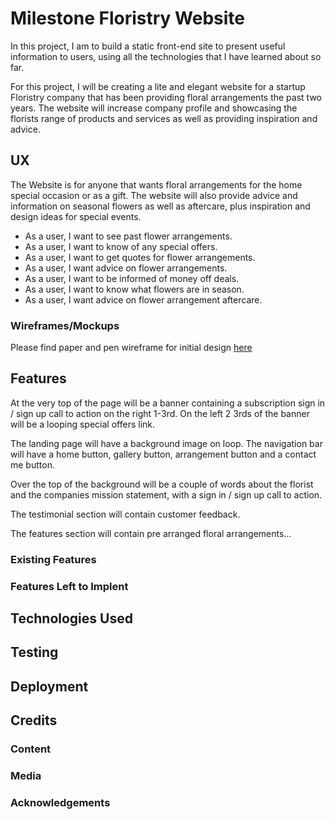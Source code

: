 # Milestone Floristry Website

In this project, I am to build a static front-end site to present useful information to users, using all the technologies that I have learned about so far.

For this project, I will be creating a lite and elegant website for a startup Floristry company that has been providing floral arrangements the past two years. The website will increase company profile and showcasing the florists range of products and services as well as providing inspiration and advice.

## UX

The Website is for anyone that wants floral arrangements for the home special occasion or as a gift. The website will also provide advice and information on seasonal flowers as well as aftercare, plus inspiration and design ideas for special events.

- As a user, I want to see past flower arrangements.
- As a user, I want to know of any special offers.
- As a user, I want to get quotes for flower arrangements.
- As a user, I want advice on flower arrangements.
- As a user, I want to be informed of money off deals.
- As a user, I want to know what flowers are in season.
- As a user, I want advice on flower arrangement aftercare.

### Wireframes/Mockups

Please find paper and pen wireframe for initial design <a href="wireframes/initial-wireframe.jpeg">here</a>

## Features

At the very top of the page will be a banner containing a subscription sign in / sign up call to action on the right 1-3rd. On the left 2 3rds of the banner will be a looping special offers link.

The landing page will have a background image on loop. The navigation bar will have a home button, gallery button, arrangement button and a contact me button.

Over the top of the background will be a couple of words about the florist and the companies mission statement, with a sign in / sign up call to action.

The testimonial section will contain customer feedback.

The features section will contain pre arranged floral arrangements...

### Existing Features

### Features Left to Implent

## Technologies Used

## Testing

## Deployment

## Credits

### Content

### Media

### Acknowledgements
